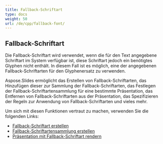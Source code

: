 ```yaml
---
title: Fallback-Schriftart
type: docs
weight: 50
url: /de/cpp/fallback-font/
---
```


## **Fallback-Schriftart**
Die Fallback-Schriftart wird verwendet, wenn die für den Text angegebene Schriftart im System verfügbar ist, diese Schriftart jedoch ein benötigtes Glyphen nicht enthält. In diesem Fall ist es möglich, eine der angegebenen Fallback-Schriftarten für den Glyphenersatz zu verwenden.

Aspose.Slides ermöglicht das Erstellen von Fallback-Schriftarten, das Hinzufügen dieser zur Sammlung der Fallback-Schriftarten, das Festlegen der Fallback-Schriftartensammlung für eine bestimmte Präsentation, das Entfernen von Fallback-Schriftarten aus der Präsentation, das Spezifizieren der Regeln zur Anwendung von Fallback-Schriftarten und vieles mehr.

Um sich mit diesen Funktionen vertraut zu machen, verwenden Sie die folgenden Links:

- [Fallback-Schriftart erstellen](/slides/de/cpp/create-fallback-font)
- [Fallback-Schriftartensammlung erstellen](/slides/de/cpp/create-fallback-fonts-collection)
- [Präsentation mit Fallback-Schriftart rendern](/slides/de/cpp/render-presentation-with-fallback-font)